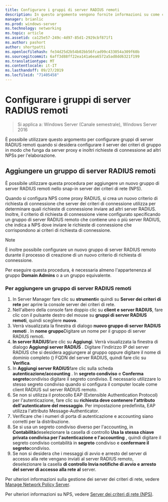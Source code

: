 ```yaml
---
title: Configurare i gruppi di server RADIUS remoti
description: In questo argomento vengono fornite informazioni su come configurare gruppi di server RADIUS remoti in server dei criteri di rete in Windows Server 2016.
manager: brianlic
ms.prod: windows-server
ms.technology: networking
ms.topic: article
ms.assetid: ca125e57-249c-4d97-85d1-2929cbf871f1
ms.author: pashort
author: shortpatti
ms.openlocfilehash: fe34d25d2b54b02bb56fcad99c433054a309f60b
ms.sourcegitcommit: 6aff3d88ff22ea141a6ea6572a5ad8dd6321f199
ms.translationtype: MT
ms.contentlocale: it-IT
ms.lasthandoff: 09/27/2019
ms.locfileid: "71405458"
---
```

# <a name="configure-remote-radius-server-groups"></a>Configurare i gruppi di server RADIUS remoti

>Si applica a: Windows Server (Canale semestrale), Windows Server 2016

È possibile utilizzare questo argomento per configurare gruppi di server RADIUS remoti quando si desidera configurare il server dei criteri di gruppo in modo che funga da server proxy e inoltri richieste di connessione ad altri NPSs per l'elaborazione.

## <a name="add-a-remote-radius-server-group"></a>Aggiungere un gruppo di server RADIUS remoti

È possibile utilizzare questa procedura per aggiungere un nuovo gruppo di server RADIUS remoti nello snap-in server dei criteri di rete (NPS).

Quando si configura NPS come proxy RADIUS, si crea un nuovo criterio di richiesta di connessione che server dei criteri di connessione utilizza per determinare quali richieste di connessione inviare ad altri server RADIUS. Inoltre, il criterio di richiesta di connessione viene configurato specificando un gruppo di server RADIUS remoto che contiene uno o più server RADIUS, che indica a NPS dove inviare le richieste di connessione che corrispondono ai criteri di richiesta di connessione.

>[!NOTE]
>È inoltre possibile configurare un nuovo gruppo di server RADIUS remoto durante il processo di creazione di un nuovo criterio di richiesta di connessione.

Per eseguire questa procedura, è necessaria almeno l'appartenenza al gruppo **Domain Admins** o a un gruppo equivalente.

### <a name="to-add-a-remote-radius-server-group"></a>Per aggiungere un gruppo di server RADIUS remoti 

1. In Server Manager fare clic su **strumenti**e quindi su **Server dei criteri di rete** per aprire la console server dei criteri di rete.
2. Nell'albero della console fare doppio clic su **client e server RADIUS**, fare clic con il pulsante destro del mouse su **gruppi di server RADIUS remoti**, quindi scegliere **nuovo**.
3. Verrà visualizzata la finestra di dialogo **nuovo gruppo di server RADIUS remoti** . In **nome gruppo**Digitare un nome per il gruppo di server RADIUS remoti.
4. **In server RADIUS**fare clic su **Aggiungi**. Verrà visualizzata la finestra di dialogo **Aggiungi server RADIUS** . Digitare l'indirizzo IP del server RADIUS che si desidera aggiungere al gruppo oppure digitare il nome di dominio completo \(\) FQDN del server RADIUS, quindi fare clic su **Verifica**.
5. In **Aggiungi server RADIUS**fare clic sulla scheda **autenticazione/accounting** . In **segreto condiviso** e **Conferma segreto**condiviso digitare il segreto condiviso. È necessario utilizzare lo stesso segreto condiviso quando si configura il computer locale come client RADIUS sul server RADIUS remoto.
6. Se non si utilizza il protocollo EAP (Extensible Authentication Protocol) per l'autenticazione, fare clic su **richiesta deve contenere l'attributo dell'autenticatore del messaggio**. Per impostazione predefinita, EAP utilizza l'attributo Message-Authenticator.
7. Verificare che i numeri di porta di autenticazione e accounting siano corretti per la distribuzione.
8. Se si usa un segreto condiviso diverso per l'accounting, in **Contabilità**deselezionare la casella di controllo **Usa la stessa chiave privata condivisa per l'autenticazione e l'accounting** , quindi digitare il segreto condiviso contabilità in **segreto** condiviso e **confermare il segreto**condiviso.
9. Se non si desidera che i messaggi di avvio e arresto del server di accesso alla rete vengano inviati al server RADIUS remoto, deselezionare la casella **di controllo Invia notifiche di avvio e arresto del server di accesso alla rete al** server.

Per ulteriori informazioni sulla gestione dei server dei criteri di rete, vedere [Manage Network Policy Server](nps-manage-top.md).

Per ulteriori informazioni su NPS, vedere [Server dei criteri di rete (NPS)](nps-top.md).

